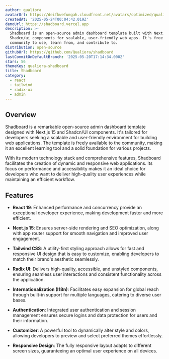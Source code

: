 ```yaml
---
author: qualiora
avatarUrl: https://deifkwefumgah.cloudfront.net/avatars/optimized/qualiora-shadboard-avatar-128.webp
createdAt: '2025-05-24T00:04:42.019Z'
demoUrl: https://shadboard.vercel.app
description: >-
  Shadboard is an open-source admin dashboard template built with Next.js 15 and
  Shadcn/ui components for scalable, user-friendly web apps. It's free for the
  community to use, learn from, and contribute to.
distribution: open-source
githubUrl: https://github.com/Qualiora/shadboard
lastCommitOnDefaultBranch: '2025-05-20T17:14:34.000Z'
stars: 56
themeKey: qualiora-shadboard
title: Shadboard
category:
  - react
  - tailwind
  - radix-ui
  - admin
---
```

## Overview
Shadboard is a remarkable open-source admin dashboard template designed with Next.js 15 and Shadcn/UI components. It's tailored for developers seeking a scalable and user-friendly environment for building web applications. The template is freely available to the community, making it an excellent learning tool and a solid foundation for various projects.

With its modern technology stack and comprehensive features, Shadboard facilitates the creation of dynamic and responsive web applications. Its focus on performance and accessibility makes it an ideal choice for developers who want to deliver high-quality user experiences while maintaining an efficient workflow.

## Features
- **React 19**: Enhanced performance and concurrency provide an exceptional developer experience, making development faster and more efficient.
  
- **Next.js 15**: Ensures server-side rendering and SEO optimization, along with app router support for smooth navigation and improved user engagement.
  
- **Tailwind CSS**: A utility-first styling approach allows for fast and responsive UI design that is easy to customize, enabling developers to match their brand's aesthetic seamlessly.
  
- **Radix UI**: Delivers high-quality, accessible, and unstyled components, ensuring seamless user interactions and consistent functionality across the application.
  
- **Internationalization (I18n)**: Facilitates easy expansion for global reach through built-in support for multiple languages, catering to diverse user bases.
  
- **Authentication**: Integrated user authentication and session management ensures secure logins and data protection for users and their information.
  
- **Customizer**: A powerful tool to dynamically alter style and colors, allowing developers to preview and select preferred themes effortlessly.
  
- **Responsive Design**: The fully responsive layout adapts to different screen sizes, guaranteeing an optimal user experience on all devices.